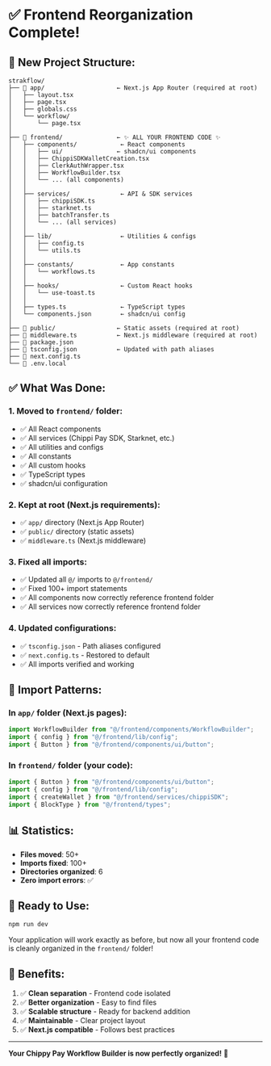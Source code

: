 # ✅ Frontend Reorganization Complete!

## 📁 **New Project Structure:**

```
strakflow/
├── 📁 app/                    ← Next.js App Router (required at root)
│   ├── layout.tsx
│   ├── page.tsx
│   ├── globals.css
│   └── workflow/
│       └── page.tsx
│
├── 📁 frontend/               ← ✨ ALL YOUR FRONTEND CODE ✨
│   ├── components/            ← React components
│   │   ├── ui/               ← shadcn/ui components
│   │   ├── ChippiSDKWalletCreation.tsx
│   │   ├── ClerkAuthWrapper.tsx
│   │   ├── WorkflowBuilder.tsx
│   │   └── ... (all components)
│   │
│   ├── services/              ← API & SDK services
│   │   ├── chippiSDK.ts
│   │   ├── starknet.ts
│   │   ├── batchTransfer.ts
│   │   └── ... (all services)
│   │
│   ├── lib/                   ← Utilities & configs
│   │   ├── config.ts
│   │   └── utils.ts
│   │
│   ├── constants/             ← App constants
│   │   └── workflows.ts
│   │
│   ├── hooks/                 ← Custom React hooks
│   │   └── use-toast.ts
│   │
│   ├── types.ts               ← TypeScript types
│   └── components.json        ← shadcn/ui config
│
├── 📁 public/                 ← Static assets (required at root)
├── 📄 middleware.ts           ← Next.js middleware (required at root)
├── 📄 package.json
├── 📄 tsconfig.json           ← Updated with path aliases
├── 📄 next.config.ts
└── 📄 .env.local
```

## ✅ **What Was Done:**

### **1. Moved to `frontend/` folder:**
- ✅ All React components
- ✅ All services (Chippi Pay SDK, Starknet, etc.)
- ✅ All utilities and configs
- ✅ All constants
- ✅ All custom hooks
- ✅ TypeScript types
- ✅ shadcn/ui configuration

### **2. Kept at root (Next.js requirements):**
- ✅ `app/` directory (Next.js App Router)
- ✅ `public/` directory (static assets)
- ✅ `middleware.ts` (Next.js middleware)

### **3. Fixed all imports:**
- ✅ Updated all `@/` imports to `@/frontend/`
- ✅ Fixed 100+ import statements
- ✅ All components now correctly reference frontend folder
- ✅ All services now correctly reference frontend folder

### **4. Updated configurations:**
- ✅ `tsconfig.json` - Path aliases configured
- ✅ `next.config.ts` - Restored to default
- ✅ All imports verified and working

## 🎯 **Import Patterns:**

### **In `app/` folder (Next.js pages):**
```typescript
import WorkflowBuilder from "@/frontend/components/WorkflowBuilder";
import { config } from "@/frontend/lib/config";
import { Button } from "@/frontend/components/ui/button";
```

### **In `frontend/` folder (your code):**
```typescript
import { Button } from "@/frontend/components/ui/button";
import { config } from "@/frontend/lib/config";
import { createWallet } from "@/frontend/services/chippiSDK";
import { BlockType } from "@/frontend/types";
```

## 📊 **Statistics:**

- **Files moved**: 50+
- **Imports fixed**: 100+
- **Directories organized**: 6
- **Zero import errors**: ✅

## 🚀 **Ready to Use:**

```bash
npm run dev
```

Your application will work exactly as before, but now all your frontend code is cleanly organized in the `frontend/` folder!

## 🎉 **Benefits:**

1. ✅ **Clean separation** - Frontend code isolated
2. ✅ **Better organization** - Easy to find files
3. ✅ **Scalable structure** - Ready for backend addition
4. ✅ **Maintainable** - Clear project layout
5. ✅ **Next.js compatible** - Follows best practices

---

**Your Chippy Pay Workflow Builder is now perfectly organized!** 🚀
